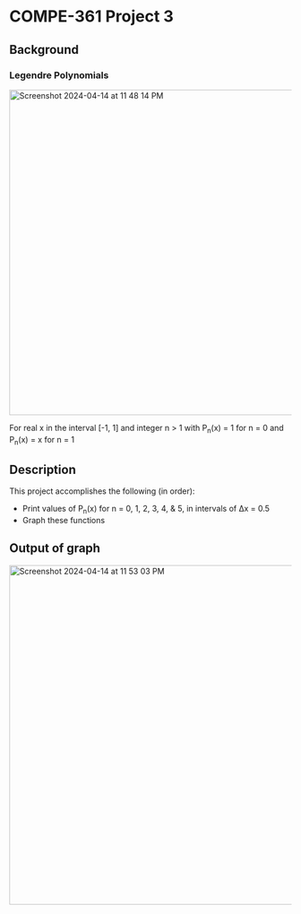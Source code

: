 # COMPE-361 Project 3
## Background
### Legendre Polynomials
<img width="581" alt="Screenshot 2024-04-14 at 11 48 14 PM" src="https://github.com/aarontartz/Solo-Python-Projects/assets/166546889/5095d608-aeae-4293-abb6-d3c8bb6f54a7">

For real x in the interval [-1, 1] and integer n > 1 with P<sub>n</sub>(x) = 1 for n = 0 and P<sub>n</sub>(x) = x for n = 1
## Description
This project accomplishes the following (in order):
* Print values of P<sub>n</sub>(x) for n = 0, 1, 2, 3, 4, & 5, in intervals of ∆x = 0.5
* Graph these functions
## Output of graph
<img width="606" alt="Screenshot 2024-04-14 at 11 53 03 PM" src="https://github.com/aarontartz/Solo-Python-Projects/assets/166546889/314355a6-f1fb-4461-9ad3-874cc33d86eb">
